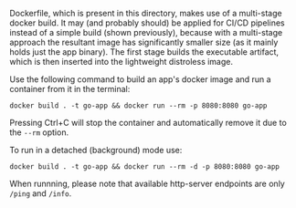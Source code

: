 Dockerfile, which is present in this directory, makes use of a multi-stage docker build. 
It may (and probably should) be applied for CI/CD pipelines instead of a simple build (shown previously), because with a multi-stage approach the resultant image has significantly smaller size (as it mainly holds just the app binary). The first stage builds the executable artifact, which is then inserted into the lightweight distroless image.


Use the following command to build an app's docker image and run a container from it in the terminal:

	docker build . -t go-app && docker run --rm -p 8080:8080 go-app

Pressing Ctrl+C will stop the container and automatically remove it due to the `--rm` option.


To run in a detached (background) mode use:

	docker build . -t go-app && docker run --rm -d -p 8080:8080 go-app


When runnning, please note that available http-server endpoints are only `/ping` and `/info`.
